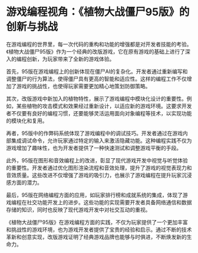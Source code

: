 # 游戏编程视角：《植物大战僵尸95版》的创新与挑战

在游戏编程的世界里，每一次代码的重构和功能的增强都是对开发者技能的考验。《植物大战僵尸95版》作为一个经典的改版游戏，它在原有游戏的基础上进行了深入的编程创新，为玩家带来了全新的游戏体验。

首先，95版在游戏编程上的创新体现在僵尸AI的复杂化。开发者通过重新编写和调整僵尸的行为算法，使得僵尸具有更高的智能和适应性。这样的编程工作不仅增加了游戏的挑战性，也使得玩家需要更加精心地策划防御策略。

其次，改版游戏中新加入的植物特性，展示了游戏编程中模块化设计的重要性。例如，某些植物的攻击模式和效果经过重新设计，以适应新的游戏环境。这要求开发者不仅要有良好的编程习惯，还要能够灵活运用面向对象编程等技术，以实现功能的模块化和复用。

再者，95版中的作弊码系统体现了游戏编程中的调试技巧。开发者通过在游戏内部集成调试命令，允许玩家通过特定的输入来激活隐藏功能。这种编程实践不仅为游戏增加了趣味性，也为开发者提供了一种快速测试和调整游戏平衡的手段。

此外，95版在图形和音效编程上的改进，彰显了现代游戏开发中视觉与听觉体验的重要性。开发者通过优化图形渲染流程和音效处理，提升了游戏的视觉表现力和音效质量。这些改进不仅增强了游戏的吸引力，也展示了游戏编程在提升玩家沉浸感方面的潜力。

最后，95版在网络编程方面的应用，如玩家排行榜和成就系统的集成，体现了游戏编程在社交功能开发上的进步。这些功能的实现需要开发者具备网络通信和数据存储的知识，同时也反映了现代游戏开发中对社交互动的重视。

《植物大战僵尸95版》在游戏编程方面的实践，不仅为玩家提供了一个更加丰富和挑战性的游戏环境，也为游戏开发者提供了宝贵的经验和启示。通过不断的技术革新和创意实现，改版游戏证明了经典游戏品牌也能够与时俱进，不断焕发新的生命力。